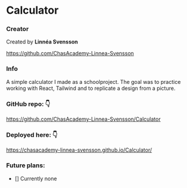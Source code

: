 # Calculator

### Creator

Created by **Linnéa Svensson**

https://github.com/ChasAcademy-Linnea-Svensson

### Info

A simple calculator I made as a schoolproject. The goal was to practice working with React, Tailwind and to replicate a design from a picture.

### GitHub repo: :point_down:

https://github.com/ChasAcademy-Linnea-Svensson/Calculator

### Deployed here: :point_down:

https://chasacademy-linnea-svensson.github.io/Calculator/

### Future plans:

- [] Currently none
